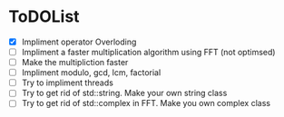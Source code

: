 # ToDOList
- [X] Impliment operator Overloding 
- [ ] Impliment a faster multiplication algorithm using FFT (not optimsed)
- [ ] Make the multipliction faster
- [ ] Impliment modulo, gcd, lcm, factorial
- [ ] Try to impliment threads
- [ ] Try to get rid of std::string. Make your own string class
- [ ] Try to get rid of std::complex in FFT. Make you own complex class